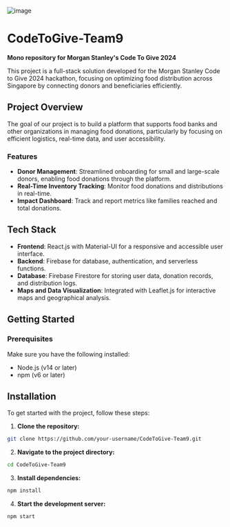 ![image](https://github.com/user-attachments/assets/dcea83a0-eb05-42da-b499-56cd4778608f)

# CodeToGive-Team9
**Mono repository for Morgan Stanley's Code To Give 2024**

This project is a full-stack solution developed for the Morgan Stanley Code to Give 2024 hackathon, focusing on optimizing food distribution across Singapore by connecting donors and beneficiaries efficiently.

## Project Overview

The goal of our project is to build a platform that supports food banks and other organizations in managing food donations, particularly by focusing on efficient logistics, real-time data, and user accessibility.

### Features

- **Donor Management**: Streamlined onboarding for small and large-scale donors, enabling food donations through the platform.
- **Real-Time Inventory Tracking**: Monitor food donations and distributions in real-time.
- **Impact Dashboard**: Track and report metrics like families reached and total donations.

## Tech Stack

- **Frontend**: React.js with Material-UI for a responsive and accessible user interface.
- **Backend**: Firebase for database, authentication, and serverless functions.
- **Database**: Firebase Firestore for storing user data, donation records, and distribution logs.
- **Maps and Data Visualization**: Integrated with Leaflet.js for interactive maps and geographical analysis.

## Getting Started

### Prerequisites

Make sure you have the following installed:

- Node.js (v14 or later)
- npm (v6 or later)

## Installation

To get started with the project, follow these steps:

1. **Clone the repository:**

```bash
git clone https://github.com/your-username/CodeToGive-Team9.git
```

2. **Navigate to the project directory:**
```bash
cd CodeToGive-Team9
```


3. **Install dependencies:**
```bash
npm install
```

4. **Start the development server:**
```bash
npm start
```

